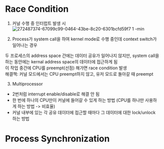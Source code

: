# Race Condition
1. 커널 수행 중 인터럽트 발생 시
![272487374-67099c99-0464-43be-8c20-6301bcfd59f7 1 -min](https://github.com/Suyoung225/Book-Review/assets/87157566/aa46cba5-4b14-47fa-b187-ffc442d9cefc)



2. Process가 system call을 하여 kernel mode로 수행 중인데 context switch가 일어나는 경우

두 프로세스의 address space 간에는 데이터 공유가 일어나지 않지만, system call을 하는 동안에는 kernal address space의 데이터에 접근하게 됨 <br>
이 작업 중간에 CPU를 preempt(선점) 해가면 race condition 발생 <br>
해결책: 커널 모드에서는 CPU preempt하지 않고, 유저 모드로 돌아갈 때 preempt

3. Multiprocessor
- 2번처럼 interrupt enable/disable로 해결 안 됨
- 한 번에 하나의 CPU만이 커널에 들어갈 수 있게 하는 방법 (CPU를 하나만 사용하게 하는 방법 -> 비효율)
- 커널 내부에 있는 각 공유 데이터에 접근할 때마다 그 데이터에 대한 lock/unlock 하는 방법


# Process Synchronization


